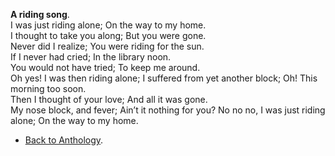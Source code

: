 **A riding song**.  
I was just riding alone;
On the way to my home.  
I thought to take you along;
But you were gone.  
Never did I realize;
You were riding for the sun.  
If I never had cried;
In the library noon.  
You would not have tried;
To keep me around.  
Oh yes! I was then riding alone;
I suffered from yet another block;
Oh! This morning too soon.  
Then I thought of your love;
And all it was gone.  
My nose block, and fever;
Ain’t it nothing for you?
No no no, I was just riding alone;
On the way to my home.  

- <a href="https://kushalsamant.github.io/anthology.html">Back to Anthology</a>.  